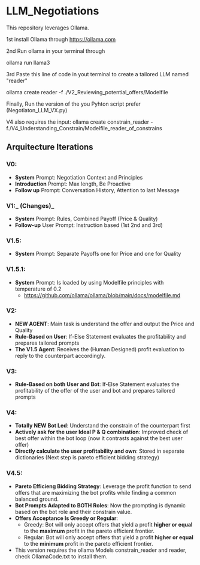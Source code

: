 # LLM_Negotiations

This repository leverages Ollama.

1st install Ollama through https://ollama.com

2nd Run ollama in your terminal through

ollama run llama3

3rd Paste this line of code in yout terminal to create a tailored LLM named "reader"

ollama create reader -f ./V2_Reviewing_potential_offers/Modelfile 

Finally, Run the version of the you Pyhton script prefer (Negotiaton_LLM_VX.py)

V4 also requires the input: ollama create constrain_reader -f./V4_Understanding_Constrain/Modelfile_reader_of_constrains




## Arquitecture Iterations

### **V0**:
  - **System** Prompt: Negotiation Context and Principles
  - **Introduction** Prompt: Max length, Be Proactive
  - **Follow up** Prompt: Conversation History, Attention to last Message
    
### **V1**:_ (Changes)_
  - **System** Prompt: Rules, Combined Payoff (Price & Quality)
  - **Follow-up** User Prompt: Instruction based (1st 2nd and 3rd)
    
### **V1.5**:
- **System** Prompt: Separate Payoffs one for Price and one for Quality
  
### **V1.5.1**:
- **System** Prompt: Is loaded by using Modelfile principles with temperature of 0.2
  - https://github.com/ollama/ollama/blob/main/docs/modelfile.md

### **V2**:
- **NEW AGENT**: Main task is understand the offer and output the Price and Quality
- **Rule-Based on User**: If-Else Statement evaluates the profitability and prepares tailored prompts
- **The V1.5 Agent**: Receives the (Human Designed) profit evaluation to reply to the counterpart accordingly.

### **V3**:
- **Rule-Based on both User and Bot**: If-Else Statement evaluates the profitability of the offer of the user and bot and prepares tailored prompts

### **V4**:
- **Totally NEW Bot Led**: Understand the constrain of the counterpart first
- **Actively ask for the user Ideal P & Q combination**: Improved check of best offer within the bot loop (now it contrasts against the best user offer)
- **Directly calculate the user profitability and own**: Stored in separate dictionaries (Next step is pareto efficient bidding strategy)

### **V4.5**:
- **Pareto Efficieng Bidding Strategy**: Leverage the profit function to send offers that are maximizing the bot profits while finding a common balanced ground. 
- **Bot Prompts Adapted to BOTH Roles**: Now the prompting is dynamic based on the bot role and their constrain value. 
- **Offers Acceptance Is Greedy or Regular**: 
    - Greedy: Bot will only accept offers that yield a profit **higher or equal** to the **maximum** profit in the pareto efficient frontier. 
    - Regular: Bot will only accept offers that yield a profit **higher or equal** to the **minimum** profit in the pareto efficient frontier. 
- This version requires the ollama Models constrain_reader and reader, check OllamaCode.txt to install them. 
